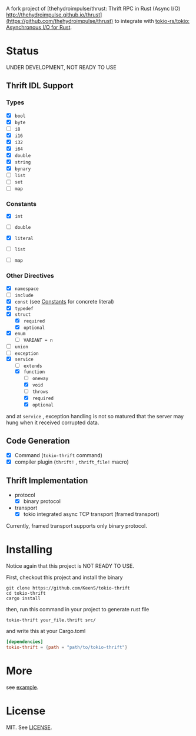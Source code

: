 A fork project of [thehydroimpulse/thrust: Thrift RPC in Rust (Async I/O) http://thehydroimpulse.github.io/thrust](https://github.com/thehydroimpulse/thrust)  to integrate with [tokio-rs/tokio: Asynchronous I/O for Rust](https://github.com/tokio-rs/tokio).

# Status
UNDER DEVELOPMENT, NOT READY TO USE

## Thrift IDL Support
### Types

* [x] `bool`
* [x] `byte`
* [ ] `i8`
* [x] `i16`
* [x] `i32`
* [x] `i64`
* [x] `double`
* [x] `string`
* [x] `bynary`
* [ ] `list`
* [ ] `set`
* [ ] `map`

### Constants

* [x] `int`
* [ ] `double`
* [x] `literal`
* [ ] `list`
* [ ] `map`


### Other Directives

* [x] `namespace`
* [ ] `include`
* [x] `const` (see [Constants](#Constants) for concrete literal)
* [x] `typedef`
* [x] `struct`
  + [x] `required`
  + [x] `optional`
* [x] `enum`
  + [ ] `VARIANT = n`
* [ ] `union`
* [ ] `exception`
* [x] `service`
  + [ ] `extends`
  + [x] `function`
    - [ ] `oneway`
    - [x] `void`
    - [ ] `throws`
    - [x] `required`
    - [x] `optional`

and at `service` , exception handling is not so matured that the server may hung when it received corrupted data.

## Code Generation

* [x] Command (`tokio-thrift` command)
* [x] compiler plugin (`thrift!` , `thrift_file!` macro)

## Thrift Implementation

* protocol
  + [x] binary protocol
* transport
  + [x] tokio integrated async TCP transport (framed transport)

Currently, framed transport supports only binary protocol.

# Installing
Notice again that this project is NOT READY TO USE.

First, checkout this project and install the binary

```
git clone https://github.com/KeenS/tokio-thrift
cd tokio-thrift
cargo install
```

then, run this command in your project to generate rust file

```
tokio-thrift your_file.thrift src/
```

and write this at your Cargo.toml

```toml
[dependencies]
tokio-thrift = {path = "path/to/tokio-thrift"}
```

# More

see [example](example).

# License
MIT. See [LICENSE](LICENSE).
